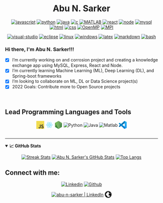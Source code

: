 <div align="center">                          
  <h1 align="center">Abu N. Sarker</h1>  
  
[![javascript][javascript-shield]][javascript-url]
[![python][python-shield]][python-url]
[![java][java-shield]][java-url]
[![c][c-shield]][c-url]
[![MATLAB][matlab-shield]][matlab-url]
[![react][react-shield]][react-url]
[![node][node-shield]][node-url]
[![mysql][mysql-shield]][mysql-url]
[![html][html-shield]][html-url]
[![css][css-shield]][css-url]
[![OpenMP][openmp-shield]][openmp-url]
[![MPI][mpi-shield]][mpi-url]
  
[![visual-studio][vs-shield]][vs-url]
[![eclipse][eclipse-shield]][eclipse-url]
[![linux][linux-shield]][linux-url]
[![windows][windows-shield]][windows-url]
[![latex][latex-shield]][latex-url]
[![markdown][md-shield]][md-url]
[![bash][bash-shield]][bash-url]
</div>

<h3 align="left">Hi there, I'm Abu N. Sarker!!!</h3>

- [x] I’m currently working on and corrosion project and creating a knowledge exchange app using MySQL, Express, React and Node. 
- [x] I’m currently learning Machine Learning (ML), Deep Learning (DL), and Spring-boot frameworks
- [x] I’m looking to collaborate on ML, DL or Data Science project(s)
- [x] 2022 Goals: Contribute more to Open Source projects 
 
</br>
 
<h2 align="left">Lead Programming Languages and Tools</h2>
<div align="center">  

<img align="center" alt="JavaScript" width="26px" src="https://raw.githubusercontent.com/github/explore/80688e429a7d4ef2fca1e82350fe8e3517d3494d/topics/javascript/javascript.png" />
<img align="center" alt="React" width="26px" src="https://raw.githubusercontent.com/github/explore/80688e429a7d4ef2fca1e82350fe8e3517d3494d/topics/react/react.png" />
<img align="center" alt="Node.js" width="26px" src="https://raw.githubusercontent.com/github/explore/80688e429a7d4ef2fca1e82350fe8e3517d3494d/topics/nodejs/nodejs.png" />
<img align="center" alt="Python" width="26px" src="https://upload.wikimedia.org/wikipedia/commons/c/c3/Python-logo-notext.svg" />
<img align="center" alt="Java" width="26px" src="https://upload.wikimedia.org/wikipedia/en/3/30/Java_programming_language_logo.svg" />
<img align="center" alt="Matlab" width="26px" src="https://upload.wikimedia.org/wikipedia/commons/2/21/Matlab_Logo.png" />
 <img align="center" alt="Visual Studio Code" width="26px" src="https://raw.githubusercontent.com/github/explore/80688e429a7d4ef2fca1e82350fe8e3517d3494d/topics/visual-studio-code/visual-studio-code.png" />
</div>
  
<br />


---

<details open="">
    <summary><b>📈 GitHub Stats</b></summary>

  <!--START_SECTION:activity-->
  <p align="center">
    <a href="https://github.com/AbuNSarker/AbuNSarker"><img alt="Streak Stats" src="https://github-readme-streak-stats.herokuapp.com/?user=AbuNSarker&theme=light"/></a>
    <a href="https://github.com/AbuNSarker/AbuNSarker"><img alt="Abu N. Sarker's GitHub Stats" src="https://github-readme-stats.vercel.app/api?username=AbuNSarker&show_icons=true" width=55%/></a>
    <a href="https://github.com/AbuNSarker/AbuNSarker"><img alt="Top Langs" src="https://github-readme-stats.vercel.app/api/top-langs/?username=AbuNSarker&layout=compact&langs_count=8" width=40%/></a>
    <!-- <a href="https://github.com/mikyll/mikyll"><img alt="Snake animation" src="https://github.com/mikyll/mikyll/blob/output/github-contribution-grid-snake.svg"/>  </a> -->  
</p>
  <!--END_SECTION:activity-->

</details>



<!-- Contact Me -->

<h2 align="left">Connect with me:</h2>
<div align="center">
  
[![Linkedin](https://img.shields.io/badge/LinkedIn-0077B5?style=for-the-badge&logo=linkedin&logoColor=white)](https://www.linkedin.com/in/abu-n-sarker/)
[![Github](https://img.shields.io/badge/GitHub-1877F2?style=for-the-badge&logo=github&logoColor=white)](https://github.com/AbuNSarker/)  

[<img align="center" alt="abu-n-sarker | LinkedIn" width="22px" src="https://cdn.jsdelivr.net/npm/simple-icons@v3/icons/linkedin.svg" />][linkedin]
[<img align="center" alt="AbuNSarker | GitHub" width="22px" src="https://raw.githubusercontent.com/iconic/open-iconic/master/svg/globe.svg" />][github]

</div> 

<br />
<br />

<!-- My Social media links-->
[github]: https://github.com/AbuNSarker
[linkedin]: https://linkedin.com/in/abu-n-sarker
[webdevplaylist]: https://www.youtube.com/channel/UCkwRYvLMIFdUSOqhHJcAc1


<!-- OS -->
[linux-shield]: https://img.shields.io/badge/Linux-FCC624?style=flat-square&logo=linux&logoColor=black
[linux-url]: https://www.linux.org/
[debian-shield]: https://img.shields.io/badge/Debian-A81D33?style=flat-square&logo=debian&logoColor=white
[debian-url]: https://www.debian.org/
[android-shield]: https://img.shields.io/badge/Android-3DDC84?style=flat-square&logo=android&logoColor=white
[android-url]: https://www.android.com/
[windows-shield]: https://img.shields.io/badge/Windows-0078D6?style=flat-square&logo=windows&logoColor=white
[windows-url]: https://www.youtube.com/watch?v=zjedLeVGcfE&t=11s
<!-- programming languages -->
[java-shield]: https://img.shields.io/badge/Java-ED8B00?style=flat-square&logo=java&logoColor=white
[java-url]: https://www.java.com
[c-shield]: https://img.shields.io/badge/C-00599C?style=flat-square&logo=c&logoColor=white
[c-url]: http://www.open-std.org/jtc1/sc22/wg14/
[bash-shield]: https://img.shields.io/badge/Bash_Script-353535?style=flat-square&logo=gnu-bash&logoColor=white
[bash-url]: https://www.gnu.org/software/bash/
[javascript-shield]: https://img.shields.io/badge/JavaScript-FFDD00?style=flat-square&logo=javascript&logoColor=black
[javascript-url]: https://www.javascript.com/
[python-shield]: https://img.shields.io/badge/Python-3670A0?style=flat-square&logo=python&logoColor=ffdd54
[python-url]: https://www.python.org/
[go-shield]: https://img.shields.io/badge/Go-00ADD8.svg?style=flat-square&logo=go&logoColor=white
[go-url]: https://go.dev/
[c#-shield]: https://img.shields.io/badge/C%23-%23239120.svg?style=flat-square&logo=c-sharp&logoColor=white
[c#-url]: https://docs.microsoft.com/en-us/dotnet/csharp/
[matlab-shield]:https://img.shields.io/badge/MATLAB-EEAAEE?style=flat-square&logo=react&logoColor=red
[matlab-url]:https://www.tutorialspoint.com/matlab/index.htm

<!-- Web tool and library -->
[react-shield]:https://img.shields.io/badge/React.JS-00EEEE?style=flat-square&logo=react&logoColor=red
[react-url]: https://www.w3schools.com/REACT/DEFAULT.ASP
[node-shield]:https://img.shields.io/badge/node.JS-EEEFAE?style=flat-square&logo=node.js&logoColor=green
[node-url]: https://www.w3schools.com/nodejs/
[mysql-shield]:https://img.shields.io/badge/MySQL-EEEEEE?style=flat-square&logo=mysql&logoColor=red
[mysql-url]:https://www.w3schools.com/mySQl/default.asp
[openmp-shield]:https://img.shields.io/badge/MySQL-EEEEEE?style=flat-square&logo=mysql&logoColor=red
[openmp-url]:https://www.tutorialspoint.com/what-is-openmp/
[mpi-shield]:https://img.shields.io/badge/MPI-DDDDEE?style=flat-square&logo=c&logoColor=white
[mpi-url]:https://hpc-tutorials.llnl.gov/mpi/
[ada-shield]:
[ada-url]: 

<!-- markdown languages -->
[html-shield]: https://img.shields.io/badge/HTML5-E34F26?style=flat-square&logo=html5&logoColor=white
[html-url]: https://www.html.it/
[latex-shield]: https://img.shields.io/badge/LaTeX-47A141?style=flat-square&logo=LaTeX&logoColor=white
[latex-url]: https://www.latex-project.org/
[css-shield]: https://img.shields.io/badge/CSS3-1572B6?style=flat-square&logo=css3&logoColor=white
[css-url]: https://www.w3schools.com/css/
[md-shield]: https://img.shields.io/badge/Markdown-575757.svg?style=flat-square&logo=markdown&logoColor=white
[md-url]: https://www.markdownguide.org/
<!-- Engine & IDE -->
[unity-shield]: https://img.shields.io/badge/Unity-000000?style=flat-square&logo=unity&logoColor=white
[unity-url]: https://unity.com/
[eclipse-shield]: https://img.shields.io/badge/-Eclipse-333333?style=flat-square&logo=eclipse-ide&logoColor=white
[eclipse-url]: https://www.eclipse.org/
[vs-shield]: https://img.shields.io/badge/Visual_Studio-5C2D91?style=flat-square&logo=visual%20studio&logoColor=white
[vs-url]: https://visualstudio.microsoft.com/
[sublime-shield]: https://img.shields.io/badge/Sublime_Text-%23575757.svg?&style=flat-square&logo=sublime-text&logoColor=important
[sublime-url]: https://www.sublimetext.com/
<!-- Frameworks & Libraries -->
[flutter-shield]: https://img.shields.io/badge/Flutter-%2302569B.svg?style=flat-square&logo=Flutter&logoColor=white
[flutter-url]: https://flutter.dev/
<!-- Social Networks -->
[linkedin-shield]: https://img.shields.io/badge/LinkedIn-0077B5?style=flat-square&logo=linkedin&logoColor=white
[linkedin-url]: https://www.linkedin.com/in/michele-righi/?locale=en_US
<!-- Others -->
[raspberry-shield]: https://img.shields.io/badge/-RaspberryPi-C51A4A?style=flat-square&logo=Raspberry-Pi
[raspberry-url]: https://www.raspberrypi.org/

[coffee-shield]: https://img.shields.io/badge/Buy_Me_A_Coffee-F7DF1E?style=flat-square&logo=buy-me-a-coffee&logoColor=black
[coffee-url]: https://www.buymeacoffee.com/EngrSaad
<!-- https://paypal.me/raselhasandurjoy@gmail.com -->
<!-- more badges: https://badgen.net/ and https://github.com/Ileriayo/markdown-badges#office -->

